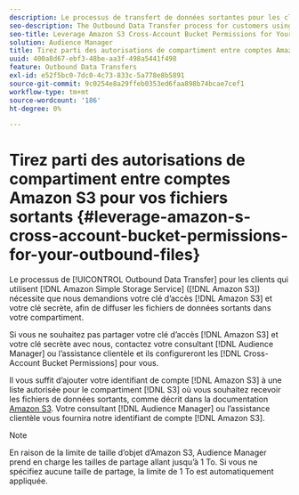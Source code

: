 ```yaml
---
description: Le processus de transfert de données sortantes pour les clients qui utilisent Amazon Simple Storage Service (Amazon S3) nécessite que nous demandions votre clé d’accès Amazon S3 et votre clé secrète, afin de diffuser les fichiers de données sortantes dans votre compartiment.
seo-description: The Outbound Data Transfer process for customers using Amazon Simple Storage Service (Amazon S3) requires us to ask for your Amazon S3 access key and secret key, in order to deliver the outbound data files to your bucket.
seo-title: Leverage Amazon S3 Cross-Account Bucket Permissions for Your Outbound Files
solution: Audience Manager
title: Tirez parti des autorisations de compartiment entre comptes Amazon S3 pour vos fichiers sortants
uuid: 400a8d67-ebf3-48be-aa3f-498a5441f498
feature: Outbound Data Transfers
exl-id: e52f5bc0-7dc0-4c73-833c-5a778e8b5891
source-git-commit: 9c0254e8a29ffeb0353ed6faa898b74bcae7cef1
workflow-type: tm+mt
source-wordcount: '186'
ht-degree: 0%

---
```


# Tirez parti des autorisations de compartiment entre comptes Amazon S3 pour vos fichiers sortants {#leverage-amazon-s-cross-account-bucket-permissions-for-your-outbound-files}

Le processus de [!UICONTROL Outbound Data Transfer] pour les clients qui utilisent [!DNL Amazon Simple Storage Service] ([!DNL Amazon S3]) nécessite que nous demandions votre clé d’accès [!DNL Amazon S3] et votre clé secrète, afin de diffuser les fichiers de données sortants dans votre compartiment.

Si vous ne souhaitez pas partager votre clé d’accès [!DNL Amazon S3] et votre clé secrète avec nous, contactez votre consultant [!DNL Audience Manager] ou l’assistance clientèle et ils configureront les [!DNL Cross-Account Bucket Permissions] pour vous.

Il vous suffit d’ajouter votre identifiant de compte [!DNL Amazon S3] à une liste autorisée pour le compartiment [!DNL S3] où vous souhaitez recevoir les fichiers de données sortants, comme décrit dans la documentation [Amazon S3](https://docs.aws.amazon.com/AmazonS3/latest/dev/example-walkthroughs-managing-access-example2.html). Votre consultant [!DNL Audience Manager] ou l’assistance clientèle vous fournira notre identifiant de compte [!DNL Amazon S3].

>[!NOTE]
>
>En raison de la limite de taille d’objet d’Amazon S3, Audience Manager prend en charge les tailles de partage allant jusqu’à 1 To. Si vous ne spécifiez aucune taille de partage, la limite de 1 To est automatiquement appliquée.

